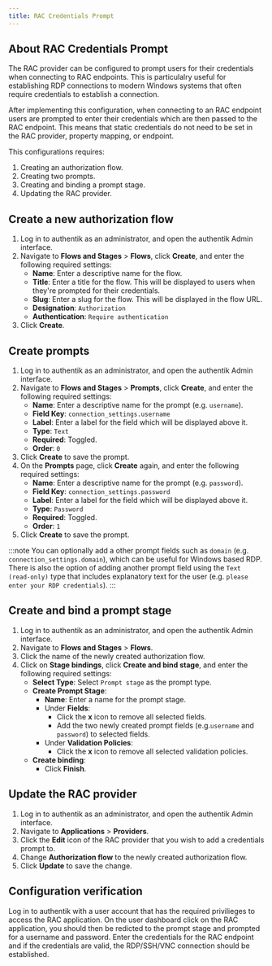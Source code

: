```yaml
---
title: RAC Credentials Prompt
---
```


## About RAC Credentials Prompt

The RAC provider can be configured to prompt users for their credentials when connecting to RAC endpoints. This is particulalry useful for establishing RDP connections to modern Windows systems that often require credentials to establish a connection.

After implementing this configuration, when connecting to an RAC endpoint users are prompted to enter their credentials which are then passed to the RAC endpoint. This means that static credentials do not need to be set in the RAC provider, property mapping, or endpoint.

This configurations requires:

1. Creating an authorization flow.
2. Creating two prompts.
3. Creating and binding a prompt stage.
4. Updating the RAC provider.

## Create a new authorization flow

1. Log in to authentik as an administrator, and open the authentik Admin interface.
2. Navigate to **Flows and Stages** > **Flows**, click **Create**, and enter the following required settings:
    - **Name**: Enter a descriptive name for the flow.
    - **Title**: Enter a title for the flow. This will be displayed to users when they're prompted for their credentials.
    - **Slug**: Enter a slug for the flow. This will be displayed in the flow URL.
    - **Designation**: `Authorization`
    - **Authentication**: `Require authentication`
3. Click **Create**.

## Create prompts

1. Log in to authentik as an administrator, and open the authentik Admin interface.
2. Navigate to **Flows and Stages** > **Prompts**, click **Create**, and enter the following required settings:
    - **Name**: Enter a descriptive name for the prompt (e.g. `username`).
    - **Field Key**: `connection_settings.username`
    - **Label**: Enter a label for the field which will be displayed above it.
    - **Type**: `Text`
    - **Required**: Toggled.
    - **Order**: `0`
3. Click **Create** to save the prompt.
4. On the **Prompts** page, click **Create** again, and enter the following required settings:
    - **Name**: Enter a descriptive name for the prompt (e.g. `password`).
    - **Field Key**: `connection_settings.password`
    - **Label**: Enter a label for the field which will be displayed above it.
    - **Type**: `Password`
    - **Required**: Toggled.
    - **Order**: `1`
5. Click **Create** to save the prompt.

:::note
You can optionally add a other prompt fields such as `domain` (e.g. `connection_settings.domain`), which can be useful for Windows based RDP. There is also the option of adding another prompt field using the `Text (read-only)` type that includes explanatory text for the user (e.g. `please enter your RDP credentials`).
:::

## Create and bind a prompt stage

1. Log in to authentik as an administrator, and open the authentik Admin interface.
2. Navigate to **Flows and Stages** > **Flows**.
3. Click the name of the newly created authorization flow.
4. Click on **Stage bindings**, click **Create and bind stage**, and enter the following required settings:
    - **Select Type**: Select `Prompt stage` as the prompt type.
    - **Create Prompt Stage**:
        - **Name**: Enter a name for the prompt stage.
        - Under **Fields**:
            - Click the **x** icon to remove all selected fields.
            - Add the two newly created prompt fields (e.g.`username` and `password`) to selected fields.
        - Under **Validation Policies**:
            - Click the **x** icon to remove all selected validation policies.
    - **Create binding**:
        - Click **Finish**.

## Update the RAC provider

1. Log in to authentik as an administrator, and open the authentik Admin interface.
2. Navigate to **Applications** > **Providers**.
3. Click the **Edit** icon of the RAC provider that you wish to add a credentials prompt to.
4. Change **Authorization flow** to the newly created authorization flow.
5. Click **Update** to save the change.

## Configuration verification

Log in to authentik with a user account that has the required privilieges to access the RAC application. On the user dashboard click on the RAC application, you should then be redicted to the prompt stage and prompted for a username and password. Enter the credentials for the RAC endpoint and if the credentials are valid, the RDP/SSH/VNC connection should be established.
